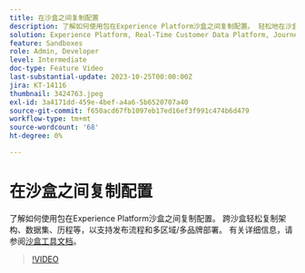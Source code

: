 ```yaml
---
title: 在沙盒之间复制配置
description: 了解如何使用包在Experience Platform沙盒之间复制配置。 轻松地在沙盒中复制架构、数据集、历程等。
solution: Experience Platform, Real-Time Customer Data Platform, Journey Optimizer
feature: Sandboxes
role: Admin, Developer
level: Intermediate
doc-type: Feature Video
last-substantial-update: 2023-10-25T00:00:00Z
jira: KT-14116
thumbnail: 3424763.jpeg
exl-id: 3a4171dd-459e-4bef-a4a6-5b6520707a40
source-git-commit: f650acd67fb1097eb17ed16ef3f991c474b6d479
workflow-type: tm+mt
source-wordcount: '68'
ht-degree: 0%

---
```


# 在沙盒之间复制配置

了解如何使用包在Experience Platform沙盒之间复制配置。 跨沙盒轻松复制架构、数据集、历程等，以支持发布流程和多区域/多品牌部署。 有关详细信息，请参阅[沙盒工具文档](https://experienceleague.adobe.com/docs/experience-platform/sandbox/ui/sandbox-tooling.html)。

>[!VIDEO](https://video.tv.adobe.com/v/3424763/?learn=on)
